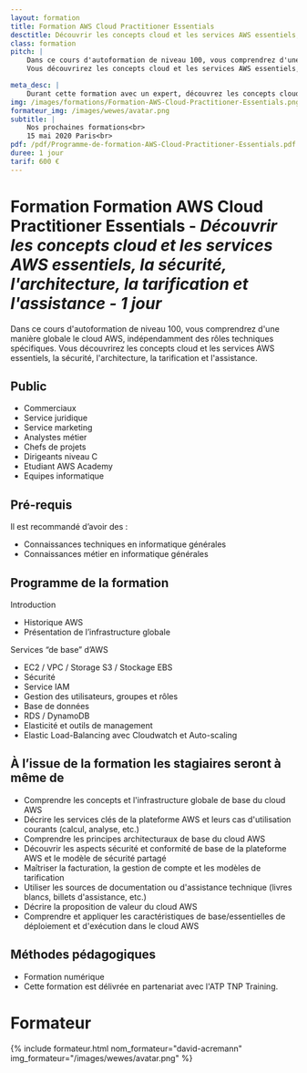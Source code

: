 ```yaml
---
layout: formation
title: Formation AWS Cloud Practitioner Essentials
desctitle: Découvrir les concepts cloud et les services AWS essentiels, la sécurité, l'architecture, la tarification et l'assistance
class: formation
pitch: |
    Dans ce cours d'autoformation de niveau 100, vous comprendrez d'une manière globale le cloud AWS, indépendamment des rôles techniques spécifiques.
    Vous découvrirez les concepts cloud et les services AWS essentiels, la sécurité, l'architecture, la tarification et l'assistance.

meta_desc: |
    Durant cette formation avec un expert, découvrez les concepts cloud et les services AWS essentiels, la sécurité, l'architecture, la tarification et l'assistance
img: /images/formations/Formation-AWS-Cloud-Practitioner-Essentials.png
formateur_img: /images/wewes/avatar.png
subtitle: |
    Nos prochaines formations<br>
    15 mai 2020 Paris<br>
pdf: /pdf/Programme-de-formation-AWS-Cloud-Practitioner-Essentials.pdf
duree: 1 jour
tarif: 600 €
---
```


# Formation Formation AWS Cloud Practitioner Essentials - *Découvrir les concepts cloud et les services AWS essentiels, la sécurité, l'architecture, la tarification et l'assistance - 1 jour*

Dans ce cours d'autoformation de niveau 100, vous comprendrez d'une manière globale le cloud AWS, indépendamment des rôles techniques spécifiques.
Vous découvrirez les concepts cloud et les services AWS essentiels, la sécurité, l'architecture, la tarification et l'assistance.

## Public

* Commerciaux
* Service juridique
* Service marketing
* Analystes métier
* Chefs de projets
* Dirigeants niveau C
* Etudiant AWS Academy 
* Equipes informatique

## Pré-requis

Il est recommandé d’avoir des :
* Connaissances techniques en informatique générales
* Connaissances métier en informatique générales

## Programme de la formation

Introduction
* Historique AWS 
* Présentation de l’infrastructure globale

Services “de base” d’AWS
* EC2 / VPC / Storage S3 / Stockage EBS                   
* Sécurité
* Service IAM                                                        
* Gestion des utilisateurs, groupes et rôles
* Base de données
* RDS / DynamoDB                                                      
* Elasticité et outils de management
* Elastic Load-Balancing avec Cloudwatch et Auto-scaling

## À l’issue de la formation les stagiaires seront à même de

* Comprendre les concepts et l'infrastructure globale de base du cloud AWS
* Décrire les services clés de la plateforme AWS et leurs cas d'utilisation courants (calcul, analyse, etc.)
* Comprendre les principes architecturaux de base du cloud AWS
* Découvrir les aspects sécurité et conformité de base de la plateforme AWS et le modèle de sécurité partagé
* Maîtriser la facturation, la gestion de compte et les modèles de tarification
* Utiliser les sources de documentation ou d'assistance technique (livres blancs, billets d'assistance, etc.)
* Décrire la proposition de valeur du cloud AWS
* Comprendre et appliquer les caractéristiques de base/essentielles de déploiement et d'exécution dans le cloud AWS


## Méthodes pédagogiques

* Formation numérique
* Cette formation est délivrée en partenariat avec l'ATP TNP Training.

# Formateur

{% include formateur.html nom_formateur="david-acremann" img_formateur="/images/wewes/avatar.png" %}
